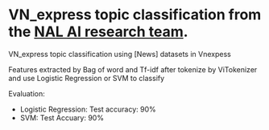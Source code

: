 # VN_express topic classification from the [NAL AI research team](http://ai.nal.vn/).
VN_express topic classification using [News] datasets in Vnexpess

Features extracted by Bag of word and Tf-idf after tokenize by ViTokenizer and use Logistic Regression or SVM to classify

Evaluation:
- Logistic Regression:
Test accuracy: 90%
- SVM:
Test Accuary: 90%

